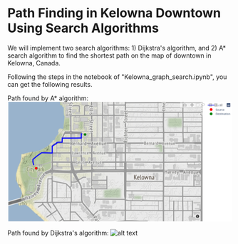 # Path Finding in Kelowna Downtown Using Search Algorithms

We will implement two search algorithms: 1) Dijkstra's algorithm, and 2) A* search algorithm to find the shortest path on the map of downtown in Kelowna, Canada. 

Following the steps in the notebook of "Kelowna_graph_search.ipynb", you can get the following results.

Path found by A* algorithm:
![alt text](Path_by_Astar_algorithm.png)

Path found by Dijkstra's algorithm:
![alt text](path_by_Dijkstra's_algorithm.png)